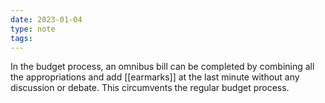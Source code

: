 ```yaml
---
date: 2023-01-04
type: note
tags:
---
```


In the budget process, an omnibus bill can be completed by combining all the appropriations and add [[earmarks]] at the last minute without any discussion or debate. This circumvents the regular budget process.
